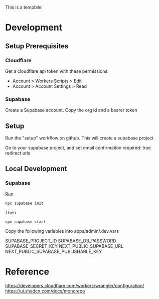 This is a template

# Development

## Setup Prerequisites

### Cloudflare

Get a cloudflare api token with these permissions:

- Account > Workers Scripts > Edit
- Account > Account Settings > Read

### Supabase

Create a Supabase account. Copy the org id and a bearer token

## Setup

Run the "setup" workflow on github. This will create a supabase project

Go to your supabase project, and set
email confirmation required: true
redirect urls

## Local Development

### Supabase

Run

```
npx supabase init
```

Then

```
npx supabase start
```

Copy the following variables into apps/admin/.dev.vars

SUPABASE_PROJECT_ID
SUPABASE_DB_PASSWORD
SUPABASE_SECRET_KEY
NEXT_PUBLIC_SUPABASE_URL
NEXT_PUBLIC_SUPABASE_PUBLISHABLE_KEY

# Reference

https://developers.cloudflare.com/workers/wrangler/configuration/
https://ui.shadcn.com/docs/monorepo
